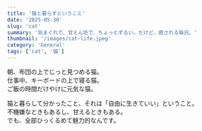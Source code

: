 ```yaml
---
title: '猫と暮らすということ'
date: '2025-05-30'
slug: 'cat'
summary: '気まぐれで、甘えん坊で、ちょっとずるい。だけど、癒される毎日。'
thumbnail: '/images/cat-life.jpeg'
category: 'General'
tags: ['cat', '猫']
---
```


朝、布団の上でじっと見つめる猫。  
仕事中、キーボードの上で寝る猫。  
ご飯の時間だけやけに元気な猫。

猫と暮らして分かったこと、それは「自由に生きていい」ということ。  
不機嫌なときもあるし、甘えるときもある。  
でも、全部ひっくるめて魅力的なんです。
